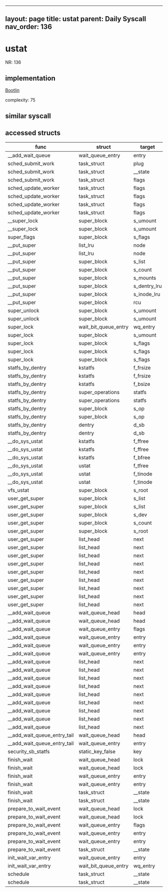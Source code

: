 
---
layout: page
title: ustat
parent: Daily Syscall
nav_order: 136
---
        

# ustat
NR: 136

## implementation
[Bootlin](https://elixir.bootlin.com/linux/v6.14.7/source/fs/statfs.c#L246)

complexity: 75


## similar syscall


## accessed structs

|func|struct|target|location|has_read|has_write|
|--|--|--|--|--|--|
|__add_wait_queue|wait_queue_entry|entry|https://elixir.bootlin.com/linux/v6.14.7/source/include/linux/wait.h#L174|true|true|
|sched_submit_work|task_struct|plug|https://elixir.bootlin.com/linux/v6.14.7/source/kernel/sched/core.c#L6821|true|true|
|sched_submit_work|task_struct|__state|https://elixir.bootlin.com/linux/v6.14.7/source/kernel/sched/core.c#L6815|true|true|
|sched_submit_work|task_struct|flags|https://elixir.bootlin.com/linux/v6.14.7/source/kernel/sched/core.c#L6800|true|true|
|sched_update_worker|task_struct|flags|https://elixir.bootlin.com/linux/v6.14.7/source/kernel/sched/core.c#L6833|true|true|
|sched_update_worker|task_struct|flags|https://elixir.bootlin.com/linux/v6.14.7/source/kernel/sched/core.c#L6831|true|true|
|sched_update_worker|task_struct|flags|https://elixir.bootlin.com/linux/v6.14.7/source/kernel/sched/core.c#L6829|true|true|
|sched_update_worker|task_struct|flags|https://elixir.bootlin.com/linux/v6.14.7/source/kernel/sched/core.c#L6828|true|true|
|__super_lock|super_block|s_umount|https://elixir.bootlin.com/linux/v6.14.7/source/fs/super.c#L58|false|false|
|__super_lock|super_block|s_umount|https://elixir.bootlin.com/linux/v6.14.7/source/fs/super.c#L56|false|false|
|super_flags|super_block|s_flags|https://elixir.bootlin.com/linux/v6.14.7/source/fs/super.c#L90|false|false|
|__put_super|list_lru|node|https://elixir.bootlin.com/linux/v6.14.7/source/fs/super.c#L409|true|true|
|__put_super|list_lru|node|https://elixir.bootlin.com/linux/v6.14.7/source/fs/super.c#L408|true|true|
|__put_super|super_block|s_list|https://elixir.bootlin.com/linux/v6.14.7/source/fs/super.c#L407|false|false|
|__put_super|super_block|s_count|https://elixir.bootlin.com/linux/v6.14.7/source/fs/super.c#L406|true|true|
|__put_super|super_block|s_mounts|https://elixir.bootlin.com/linux/v6.14.7/source/fs/super.c#L410|false|false|
|__put_super|super_block|s_dentry_lru|https://elixir.bootlin.com/linux/v6.14.7/source/fs/super.c#L408|true|true|
|__put_super|super_block|s_inode_lru|https://elixir.bootlin.com/linux/v6.14.7/source/fs/super.c#L409|true|true|
|__put_super|super_block|rcu|https://elixir.bootlin.com/linux/v6.14.7/source/fs/super.c#L411|false|false|
|super_unlock|super_block|s_umount|https://elixir.bootlin.com/linux/v6.14.7/source/fs/super.c#L66|false|false|
|super_unlock|super_block|s_umount|https://elixir.bootlin.com/linux/v6.14.7/source/fs/super.c#L64|false|false|
|super_lock|wait_bit_queue_entry|wq_entry|https://elixir.bootlin.com/linux/v6.14.7/source/fs/super.c#L114|false|false|
|super_lock|super_block|s_umount|https://elixir.bootlin.com/linux/v6.14.7/source/fs/super.c#L111|false|false|
|super_lock|super_block|s_flags|https://elixir.bootlin.com/linux/v6.14.7/source/fs/super.c#L132|true|true|
|super_lock|super_block|s_flags|https://elixir.bootlin.com/linux/v6.14.7/source/fs/super.c#L127|true|true|
|super_lock|super_block|s_flags|https://elixir.bootlin.com/linux/v6.14.7/source/fs/super.c#L114|false|false|
|statfs_by_dentry|kstatfs|f_frsize|https://elixir.bootlin.com/linux/v6.14.7/source/fs/statfs.c#L67|true|true|
|statfs_by_dentry|kstatfs|f_frsize|https://elixir.bootlin.com/linux/v6.14.7/source/fs/statfs.c#L68|false|false|
|statfs_by_dentry|kstatfs|f_bsize|https://elixir.bootlin.com/linux/v6.14.7/source/fs/statfs.c#L68|true|true|
|statfs_by_dentry|super_operations|statfs|https://elixir.bootlin.com/linux/v6.14.7/source/fs/statfs.c#L66|true|true|
|statfs_by_dentry|super_operations|statfs|https://elixir.bootlin.com/linux/v6.14.7/source/fs/statfs.c#L59|true|true|
|statfs_by_dentry|super_block|s_op|https://elixir.bootlin.com/linux/v6.14.7/source/fs/statfs.c#L66|true|true|
|statfs_by_dentry|super_block|s_op|https://elixir.bootlin.com/linux/v6.14.7/source/fs/statfs.c#L59|true|true|
|statfs_by_dentry|dentry|d_sb|https://elixir.bootlin.com/linux/v6.14.7/source/fs/statfs.c#L66|true|true|
|statfs_by_dentry|dentry|d_sb|https://elixir.bootlin.com/linux/v6.14.7/source/fs/statfs.c#L59|true|true|
|__do_sys_ustat|kstatfs|f_ffree|https://elixir.bootlin.com/linux/v6.14.7/source/fs/statfs.c#L259|true|true|
|__do_sys_ustat|kstatfs|f_ffree|https://elixir.bootlin.com/linux/v6.14.7/source/fs/statfs.c#L257|true|true|
|__do_sys_ustat|kstatfs|f_bfree|https://elixir.bootlin.com/linux/v6.14.7/source/fs/statfs.c#L255|true|true|
|__do_sys_ustat|ustat|f_tfree|https://elixir.bootlin.com/linux/v6.14.7/source/fs/statfs.c#L255|false|false|
|__do_sys_ustat|ustat|f_tinode|https://elixir.bootlin.com/linux/v6.14.7/source/fs/statfs.c#L259|false|false|
|__do_sys_ustat|ustat|f_tinode|https://elixir.bootlin.com/linux/v6.14.7/source/fs/statfs.c#L257|false|false|
|vfs_ustat|super_block|s_root|https://elixir.bootlin.com/linux/v6.14.7/source/fs/statfs.c#L241|true|true|
|user_get_super|super_block|s_list|https://elixir.bootlin.com/linux/v6.14.7/source/fs/super.c#L993|true|true|
|user_get_super|super_block|s_list|https://elixir.bootlin.com/linux/v6.14.7/source/fs/super.c#L993|false|false|
|user_get_super|super_block|s_dev|https://elixir.bootlin.com/linux/v6.14.7/source/fs/super.c#L994|true|true|
|user_get_super|super_block|s_count|https://elixir.bootlin.com/linux/v6.14.7/source/fs/super.c#L997|true|true|
|user_get_super|super_block|s_root|https://elixir.bootlin.com/linux/v6.14.7/source/fs/super.c#L1002|true|true|
|user_get_super|list_head|next|https://elixir.bootlin.com/linux/v6.14.7/source/fs/super.c#L993|true|true|
|user_get_super|list_head|next|https://elixir.bootlin.com/linux/v6.14.7/source/fs/super.c#L993|true|true|
|user_get_super|list_head|next|https://elixir.bootlin.com/linux/v6.14.7/source/fs/super.c#L993|true|true|
|user_get_super|list_head|next|https://elixir.bootlin.com/linux/v6.14.7/source/fs/super.c#L993|true|true|
|user_get_super|list_head|next|https://elixir.bootlin.com/linux/v6.14.7/source/fs/super.c#L993|true|true|
|user_get_super|list_head|next|https://elixir.bootlin.com/linux/v6.14.7/source/fs/super.c#L993|true|true|
|user_get_super|list_head|next|https://elixir.bootlin.com/linux/v6.14.7/source/fs/super.c#L993|true|true|
|user_get_super|list_head|next|https://elixir.bootlin.com/linux/v6.14.7/source/fs/super.c#L993|true|true|
|user_get_super|list_head|next|https://elixir.bootlin.com/linux/v6.14.7/source/fs/super.c#L993|true|true|
|__add_wait_queue|wait_queue_head|head|https://elixir.bootlin.com/linux/v6.14.7/source/include/linux/wait.h#L174|false|false|
|__add_wait_queue|wait_queue_head|head|https://elixir.bootlin.com/linux/v6.14.7/source/include/linux/wait.h#L171|false|false|
|__add_wait_queue|wait_queue_entry|flags|https://elixir.bootlin.com/linux/v6.14.7/source/include/linux/wait.h#L175|true|true|
|__add_wait_queue|wait_queue_entry|entry|https://elixir.bootlin.com/linux/v6.14.7/source/include/linux/wait.h#L179|false|false|
|__add_wait_queue|wait_queue_entry|entry|https://elixir.bootlin.com/linux/v6.14.7/source/include/linux/wait.h#L177|false|false|
|__add_wait_queue|wait_queue_entry|entry|https://elixir.bootlin.com/linux/v6.14.7/source/include/linux/wait.h#L174|false|false|
|__add_wait_queue|list_head|next|https://elixir.bootlin.com/linux/v6.14.7/source/include/linux/wait.h#L174|true|true|
|__add_wait_queue|list_head|next|https://elixir.bootlin.com/linux/v6.14.7/source/include/linux/wait.h#L174|true|true|
|__add_wait_queue|list_head|next|https://elixir.bootlin.com/linux/v6.14.7/source/include/linux/wait.h#L174|true|true|
|__add_wait_queue|list_head|next|https://elixir.bootlin.com/linux/v6.14.7/source/include/linux/wait.h#L174|true|true|
|__add_wait_queue|list_head|next|https://elixir.bootlin.com/linux/v6.14.7/source/include/linux/wait.h#L174|true|true|
|__add_wait_queue|list_head|next|https://elixir.bootlin.com/linux/v6.14.7/source/include/linux/wait.h#L174|true|true|
|__add_wait_queue|list_head|next|https://elixir.bootlin.com/linux/v6.14.7/source/include/linux/wait.h#L174|true|true|
|__add_wait_queue|list_head|next|https://elixir.bootlin.com/linux/v6.14.7/source/include/linux/wait.h#L174|true|true|
|__add_wait_queue|list_head|next|https://elixir.bootlin.com/linux/v6.14.7/source/include/linux/wait.h#L174|true|true|
|__add_wait_queue_entry_tail|wait_queue_head|head|https://elixir.bootlin.com/linux/v6.14.7/source/include/linux/wait.h#L194|false|false|
|__add_wait_queue_entry_tail|wait_queue_entry|entry|https://elixir.bootlin.com/linux/v6.14.7/source/include/linux/wait.h#L194|false|false|
|security_sb_statfs|static_key_false|key|https://elixir.bootlin.com/linux/v6.14.7/source/security/security.c#L1547|false|false|
|finish_wait|wait_queue_head|lock|https://elixir.bootlin.com/linux/v6.14.7/source/kernel/sched/wait.c#L377|false|false|
|finish_wait|wait_queue_head|lock|https://elixir.bootlin.com/linux/v6.14.7/source/kernel/sched/wait.c#L375|false|false|
|finish_wait|wait_queue_entry|entry|https://elixir.bootlin.com/linux/v6.14.7/source/kernel/sched/wait.c#L376|false|false|
|finish_wait|wait_queue_entry|entry|https://elixir.bootlin.com/linux/v6.14.7/source/kernel/sched/wait.c#L374|false|false|
|finish_wait|task_struct|__state|https://elixir.bootlin.com/linux/v6.14.7/source/kernel/sched/wait.c#L360|true|true|
|finish_wait|task_struct|__state|https://elixir.bootlin.com/linux/v6.14.7/source/kernel/sched/wait.c#L360|false|false|
|prepare_to_wait_event|wait_queue_head|lock|https://elixir.bootlin.com/linux/v6.14.7/source/kernel/sched/wait.c#L300|false|false|
|prepare_to_wait_event|wait_queue_head|lock|https://elixir.bootlin.com/linux/v6.14.7/source/kernel/sched/wait.c#L275|false|false|
|prepare_to_wait_event|wait_queue_entry|flags|https://elixir.bootlin.com/linux/v6.14.7/source/kernel/sched/wait.c#L293|true|true|
|prepare_to_wait_event|wait_queue_entry|entry|https://elixir.bootlin.com/linux/v6.14.7/source/kernel/sched/wait.c#L292|false|false|
|prepare_to_wait_event|wait_queue_entry|entry|https://elixir.bootlin.com/linux/v6.14.7/source/kernel/sched/wait.c#L289|false|false|
|prepare_to_wait_event|task_struct|__state|https://elixir.bootlin.com/linux/v6.14.7/source/kernel/sched/wait.c#L298|false|false|
|init_wait_var_entry|wait_queue_entry|entry|https://elixir.bootlin.com/linux/v6.14.7/source/kernel/sched/wait_bit.c#L193|false|false|
|init_wait_var_entry|wait_bit_queue_entry|wq_entry|https://elixir.bootlin.com/linux/v6.14.7/source/kernel/sched/wait_bit.c#L193|true|true|
|schedule|task_struct|__state|https://elixir.bootlin.com/linux/v6.14.7/source/kernel/sched/core.c#L6855|true|true|
|schedule|task_struct|__state|https://elixir.bootlin.com/linux/v6.14.7/source/kernel/sched/core.c#L6855|false|false|
